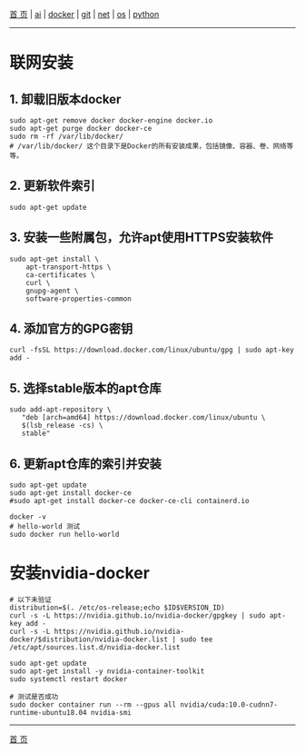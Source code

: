 [首 页](https://patrickj-fd.github.io/index) | [ai](https://patrickj-fd.github.io/mdfiles/ai/index) | [docker](https://patrickj-fd.github.io/mdfiles/docker/index) | [git](https://patrickj-fd.github.io/mdfiles/git/index) | [net](https://patrickj-fd.github.io/mdfiles/net/index) | [os](https://patrickj-fd.github.io/mdfiles/os/index) | [python](https://patrickj-fd.github.io/mdfiles/python/index)

---

# 联网安装
## 1. 卸载旧版本docker
```
sudo apt-get remove docker docker-engine docker.io
sudo apt-get purge docker docker-ce
sudo rm -rf /var/lib/docker/
# /var/lib/docker/ 这个目录下是Docker的所有安装成果，包括镜像、容器、卷、网络等等。
```
## 2. 更新软件索引
```
sudo apt-get update
```
## 3. 安装一些附属包，允许apt使用HTTPS安装软件
```
sudo apt-get install \
    apt-transport-https \
    ca-certificates \
    curl \
    gnupg-agent \
    software-properties-common
```
## 4. 添加官方的GPG密钥
```
curl -fsSL https://download.docker.com/linux/ubuntu/gpg | sudo apt-key add -
```
## 5. 选择stable版本的apt仓库
```
sudo add-apt-repository \
   "deb [arch=amd64] https://download.docker.com/linux/ubuntu \
   $(lsb_release -cs) \
   stable"
```
## 6. 更新apt仓库的索引并安装
```
sudo apt-get update
sudo apt-get install docker-ce
#sudo apt-get install docker-ce docker-ce-cli containerd.io

docker -v
# hello-world 测试
sudo docker run hello-world
```

# 安装nvidia-docker
```shell
# 以下未验证
distribution=$(. /etc/os-release;echo $ID$VERSION_ID)
curl -s -L https://nvidia.github.io/nvidia-docker/gpgkey | sudo apt-key add -
curl -s -L https://nvidia.github.io/nvidia-docker/$distribution/nvidia-docker.list | sudo tee /etc/apt/sources.list.d/nvidia-docker.list

sudo apt-get update 
sudo apt-get install -y nvidia-container-toolkit
sudo systemctl restart docker

# 测试是否成功
sudo docker container run --rm --gpus all nvidia/cuda:10.0-cudnn7-runtime-ubuntu18.04 nvidia-smi
```

---

[首 页](https://patrickj-fd.github.io/index)

